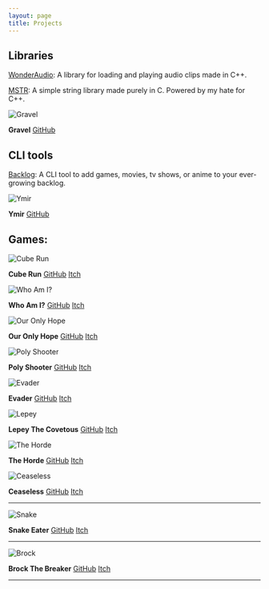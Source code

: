 ```yaml
---
layout: page
title: Projects
---
```


## Libraries

[WonderAudio](https://github.com/MohamedAG2002/WonderAudio): A library for loading and playing audio clips made in C++.

[MSTR](https://github.com/MohamedAG2002/MSTR): A simple string library made purely in C. Powered by my hate for C++.

![Gravel](https://mohamedag2002.github.io/assets/img/gravel.png "A minimalist game framework built with GLFW and OpenGL. Brought to you by C++.")

__Gravel__ [GitHub](https://github.com/MohamedAG2002/Gravel)

## CLI tools

[Backlog](http://github.com/MohamedAG2002/Backlog): A CLI tool to add games, movies, tv shows, or anime to your ever-growing backlog.

![Ymir](https://mohamedag2002.github.io/assets/img/ymir.png "A lightweight, simple, Linux-based C++ project generator. It's a CLI but there is a GUI version as well.")

__Ymir__ [GitHub](http://github.com/MohamedAG2002/Ymir)

## Games:
![Cube Run](https://mohamedag2002.github.io/assets/img/cube_run-3.png "A minimal 3D endless runner made entirely from scratch using OpenGL and C++")

__Cube Run__ [GitHub](http://github.com/MohamedAG2002/CubeRun) [Itch](https://mohamedag.itch.io/cube-run) 

![Who Am I?](https://mohamedag2002.github.io/assets/img/who-am-i.png "A linear story-based 2D side-scroller made with Raylib.")

__Who Am I?__ [GitHub](http://github.com/MohamedAG2002/WhoAmI) [Itch](https://mohamedag.itch.io/who-am-i)

![Our Only Hope](https://mohamedag2002.github.io/assets/img/our-only-hope.png "A medieval peasant trying to defend his village from waves of zombies with only a spear.")

__Our Only Hope__ [GitHub](http://github.com/MohamedAG2002/OurOnlyHope) [Itch](https://mohamedag.itch.io/our-only-hope) 

![Poly Shooter](https://mohamedag2002.github.io/assets/img/poly-shooter-1.png "An arcade space shooter made in SDL and C++.")

__Poly Shooter__ [GitHub](http://github.com/MohamedAG2002/PolyShooter) [Itch](https://mohamedag.itch.io/poly-shooter) 

![Evader](https://mohamedag2002.github.io/assets/img/evader.png "A 2D game where you have to evade cars to not get killed. Powerded by Godot.")

__Evader__ [GitHub](http://github.com/MohamedAG2002/Evader) [Itch](https://mohamedag.itch.io/evader)

![Lepey](https://mohamedag2002.github.io/assets/img/lepey.png "A game using the totally wrong and unrealistic Irish stereotype of a small drunk green leprechaun. Made using MonoGame and C#.")

__Lepey The Covetous__ [GitHub](http://github.com/MohamedAG2002/Lepey-The-Covetous) [Itch](https://mohamedag.itch.io/lepey-the-covetous)

![The Horde](https://mohamedag2002.github.io/assets/img/horde.png "A 2D top-down zombie shooter made in MonoGame and C#.")

__The Horde__ [GitHub](http://github.com/MohamedAG2002/The-Horde) [Itch](https://mohamedag.itch.io/the-horde)

![Ceaseless](https://mohamedag2002.github.io/assets/img/ceaseless.png "A simple 2D endless runner made in Raylib and C++.")

__Ceaseless__ [GitHub](http://github.com/MohamedAG2002/Ceaseless) [Itch](https://mohamedag.itch.io/ceaseless)

***

![Snake](https://mohamedag2002.github.io/assets/img/snake.png "A simple Snake clone with the game library SFML and C++.")

__Snake Eater__ [GitHub](http://github.com/MohamedAG2002/Snake-Eater) [Itch](https://mohamedag.itch.io/snake-eater)

***

![Brock](https://mohamedag2002.github.io/assets/img/brock.png "A Breakout clone made in SFML and C++.")

__Brock The Breaker__ [GitHub](http://github.com/MohamedAG2002/Brock-The-Breaker) [Itch](https://mohamedag.itch.io/brock-the-breaker)

***
